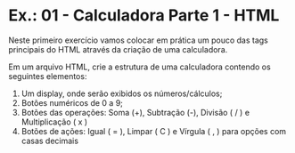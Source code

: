 # Ex.: 01 - Calculadora Parte 1 - HTML

Neste primeiro exercício vamos colocar em prática um pouco das tags principais do HTML através da criação de uma calculadora.

Em um arquivo HTML, crie a estrutura de uma calculadora contendo os seguintes elementos:

1. Um display, onde serão exibidos os números/cálculos;
2. Botões numéricos de 0 a 9;
3. Botões das operações: Soma (+), Subtração (-), Divisão ( / ) e Multiplicação ( x )
4. Botões de ações: Igual ( = ), Limpar ( C ) e Vírgula ( , ) para opções com casas decimais
